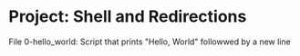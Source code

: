 # Project: Shell and Redirections
File 0-hello_world: Script that prints "Hello, World" followwed by a new line
